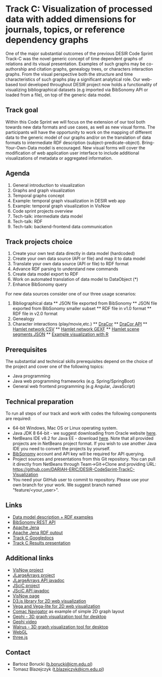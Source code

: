 # Track C: Visualization of processed data with added dimensions for journals, topics, or reference dependency graphs

One of the major substantial outcomes of the previous DESIR Code Sprint Track-C was the novel generic concept of time dependent graphs of relations and its visual presentation. Examples of such graphs may be co-authorship and citation graphs, genealogy trees, or characters interaction graphs. 
From the visual perspective both the structure and time characteristics of such graphs play a significant analytical role. Our web-based tool developed throughout DESIR project now holds a functionality of visualizing bibliographical datasets (e.g imported via BibSonomy API or loaded from a file), on top of the generic data model. 


## Track goal
Within this Code Sprint we will focus on the extension of our tool both towards new data formats and use cases, as well as new visual forms. The participants will have the opportunity to work on the mapping of different data to the generic model of our graphs and/or on the translation of data formats to intermediate RDF description (subject-predicate-object). Bring-Your-Own-Data model is encouraged. New visual forms will cover the modification of web application user interface to include additional visualizations of metadata or aggregated information. 


## Agenda
1) General introduction to visualization
2) Graphs and graph visualization
3) Temporal graphs concept
4) Example: temporal graph visualization in DESIR web app
5) Example: temporal graph visualization in VisNow 
6) Code sprint projects overview
7) Tech-talk: intermediate data model
8) Tech-talk: RDF 
9) Tech-talk: backend-frontend data communication


## Track projects choice
1) Create your own test data directly in data model (hardcoded)
2) Create your own data source (API or file) and map it to data model
3) Translate your own data source (API or file) to RDF format
4) Advance RDF parsing to understand new commands
5) Create data model export to RDF
6) Work on automated translation of data model to DataObject (*)
7) Enhance BibSonomy query

For new data sources consider one of our three usage scenarios:
1) Bibliographical data
** JSON file exported from BibSonomy
** JSON file exported from BibSonomy smaller subset
** RDF file in v1.0 format
** RDF file in v2.0 format
2) Genealogy
3) Character interactions (play/movie,etc.)
** [DraCor](https://dracor.org/)
** [DraCor API](https://dracor.org/documentation/api)
** [Hamlet network CSV](https://dracor.org/api/corpora/shake/play/hamlet/networkdata/csv)
** [Hamlet network GEXF](https://dracor.org/api/corpora/shake/play/hamlet/networkdata/gexf)
** [Hamlet scene segments JSON](https://dracor.org/api/corpora/shake/play/hamlet)
** [Example visualization with R](https://rpubs.com/Pozdniakov/godunov)


## Prerequisites 
The substantial and technical skills prerequisites depend on the choice of the project and cover one of the following topics:
- Java programming
- Java web programming frameworks (e.g. Spring/SpringBoot)
- General web frontend programming (e.g Angular, JavaScript)


## Technical preparation
To run all steps of our track and work with codes the following components are required:
- 64-bit Windows, Mac OS or Linux operating system. 
- Java JDK 8 64-bit - we suggest downloading from Oracle website [here](http://www.oracle.com/technetwork/java/javase/downloads/jdk8-downloads-2133151.html). 
- NetBeans IDE v8.2 for Java EE - download [here](https://netbeans.org/downloads/). Note that all provided projects are in NetBeans project format. If you wish to use another Java IDE you need to convert the projects by yourself. 
- [BibSonomy](https://www.bibsonomy.org) account and API key will be required for API querying.
- Project sources and presentations from this Git repository. You can pull it directly from NetBeans through Team->Git->Clone and providing URL: https://github.com/DARIAH-ERIC/DESIR-CodeSprint-TrackC-Visualization
- You need your GitHub user to commit to repository. Please use your own branch for your work. We suggest branch named "feature/<your_user>".


## Links
- [Data model description + RDF examples](https://docs.google.com/document/d/1-VYCZn8o19WeE6GRmxmbihA3qp7dhw0syn6K7cHMqwo/edit?usp=sharing)
- [BibSonomy REST API](https://bitbucket.org/bibsonomy/bibsonomy/wiki/documentation/api/REST%20API)
- [Apache Jena](http://jena.apache.org/documentation/io/index.html)
- [Apache Jena RDF output](https://jena.apache.org/documentation/io/rdf-output.html)
- [Track C Googledocs](https://docs.google.com/document/d/1EIHUoUggaXYwdUYwc_Cn4xnPZnMWuLNYRYUTsPUmd6s/edit?usp=sharing)
- [Track C Results presentation](https://docs.google.com/presentation/d/1k6Z6vOrrAbxm3KarQYp35Tw9Pq0VV8Am-Sou-ePWfYE/edit?usp=sharing)


## Additional links
- [VisNow project](https://gitlab.com/ICM-VisLab/VisNow)
- [JLargeArrays project](https://gitlab.com/ICM-VisLab/JLargeArrays)
- [JLargeArrays API javadoc](http://javadoc.io/doc/pl.edu.icm/JLargeArrays/1.6)
- [JSciC project](https://gitlab.com/ICM-VisLab/JSciC)
- [JSciC API javadoc](http://javadoc.io/doc/pl.edu.icm/JSciC/1.0)
- [VisNow page](https://visnow.icm.edu.pl/)
- [D3.js library for 2D web visualization](https://d3js.org)
- [Vega and Vega-lite for 2D web visualization](https://vega.github.io)
- [Comac Navigator](http://devel.comac.ceon.pl/comac-navigator-latest/?graph=6b4f66cc) as example of simple 2D graph layout
- [Gephi - 3D graph visualization tool for desktop](https://gephi.org)
- [Gephi video](https://player.vimeo.com/video/9726202)
- [Walrus - 3D graph visualization tool for desktop](https://www.caida.org/tools/visualization/walrus/)
- [WebGL](https://www.khronos.org/webgl/)
- [three.js](https://threejs.org)


## Contact
- Bartosz Borucki (<b.borucki@icm.edu.pl>)
- Tomasz Blazejczyk (<t.blazejczyk@icm.edu.pl>)
